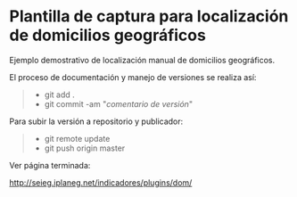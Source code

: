 # Plantilla de captura para localización de domicilios geográficos

Ejemplo demostrativo de localización manual de domicilios geográficos.

El proceso de documentación y manejo de versiones se realiza así:
> * git add .
> * git commit -am "*comentario de versión*"

Para subir la versión a repositorio y publicador:
> * git remote update
> * git push origin master

Ver página terminada:

http://seieg.iplaneg.net/indicadores/plugins/dom/

